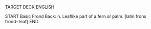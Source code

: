 TARGET DECK
ENGLISH

START
Basic
Frond
Back: n. Leaflike part of a fern or palm. [latin frons frond- leaf]
END
